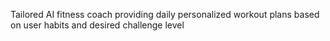 Tailored AI fitness coach providing daily personalized workout plans based on user habits and desired challenge level
